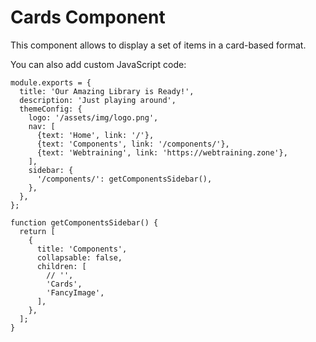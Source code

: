 # Cards Component

This component allows to display a set of items in a card-based format.

You can also add custom JavaScript code:

``` js{2}
module.exports = {
  title: 'Our Amazing Library is Ready!',
  description: 'Just playing around',
  themeConfig: {
    logo: '/assets/img/logo.png',
    nav: [
      {text: 'Home', link: '/'},
      {text: 'Components', link: '/components/'},
      {text: 'Webtraining', link: 'https://webtraining.zone'},
    ],
    sidebar: {
      '/components/': getComponentsSidebar(),
    },
  },
};

function getComponentsSidebar() {
  return [
    {
      title: 'Components',
      collapsable: false,
      children: [
        // '',
        'Cards',
        'FancyImage',
      ],
    },
  ];
}

```

